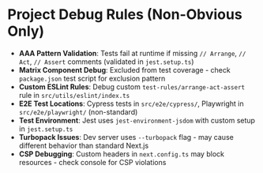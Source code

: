 # Project Debug Rules (Non-Obvious Only)

- **AAA Pattern Validation**: Tests fail at runtime if missing `// Arrange`, `// Act`, `// Assert` comments (validated in `jest.setup.ts`)
- **Matrix Component Debug**: Excluded from test coverage - check `package.json` test script for exclusion pattern
- **Custom ESLint Rules**: Debug custom `test-rules/arrange-act-assert` rule in `src/utils/eslint/index.ts`
- **E2E Test Locations**: Cypress tests in `src/e2e/cypress/`, Playwright in `src/e2e/playwright/` (non-standard)
- **Test Environment**: Jest uses `jest-environment-jsdom` with custom setup in `jest.setup.ts`
- **Turbopack Issues**: Dev server uses `--turbopack` flag - may cause different behavior than standard Next.js
- **CSP Debugging**: Custom headers in `next.config.ts` may block resources - check console for CSP violations